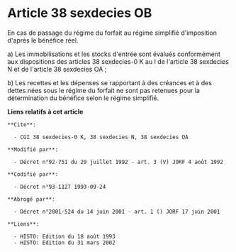 # Article 38 sexdecies OB

En cas de passage du régime du forfait au régime simplifié d'imposition d'après le bénéfice réel.

a) Les immobilisations et les stocks d'entrée sont évalués conformément aux dispositions des articles 38 sexdecies-0 K au I
de l'article 38 sexdecies N et de l'article 38 sexdecies OA ;

b) Les recettes et les dépenses se rapportant à des créances et à des dettes nées sous le régime du forfait ne sont pas
retenues pour la détermination du bénéfice selon le régime simplifié.

**Liens relatifs à cet article**

	**Cite**:

	  - CGI 38 sexdecies-0 K, 38 sexdecies N, 38 sexdecies OA

	**Modifié par**:

	  - Décret n°92-751 du 29 juillet 1992 - art. 3 (V) JORF 4 août 1992

	**Codifié par**:

	  - Décret n°93-1127 1993-09-24

	**Abrogé par**:

	  - Décret n°2001-524 du 14 juin 2001 - art. 1 () JORF 17 juin 2001

	**Liens**:

	  - HISTO: Edition du 18 août 1993
	  - HISTO: Edition du 31 mars 2002
